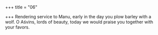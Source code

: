 +++
title = "06"

+++
Rendering service to Manu, early in the day you plow barley with a wolf. O Aśvins, lords of beauty, today we would praise you together with  your favors.